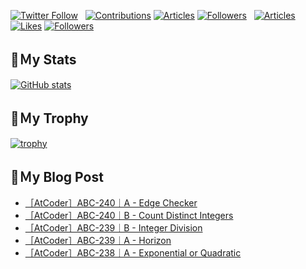[![Twitter Follow](https://img.shields.io/twitter/follow/hyperdb?label=twitter&logo=twitter&style=plastic)](https://twitter.com/hyperdb)
&nbsp;
[![Contributions](https://badgen.org/img/qiita/hyperdb/contributions?style=plastic)](https://qiita.com/hyperdb)
[![Articles](https://badgen.org/img/qiita/hyperdb/articles?style=plastic)](https://qiita.com/hyperdb)
[![Followers](https://badgen.org/img/qiita/hyperdb/followers?style=plastic)](https://qiita.com/hyperdb)
&nbsp;
[![Articles](https://badgen.org/img/zenn/hyperdb/articles)](https://zenn.dev/hyperdb)
[![Likes](https://badgen.org/img/zenn/hyperdb/likes?style=plastic)](https://zenn.dev/hyperdb)
[![Followers](https://badgen.org/img/zenn/hyperdb/followers?style=plastic)](https://zenn.dev/hyperdb)

## 🔖Ｍy Stats

[![GitHub stats](https://github-readme-stats-eight-theta.vercel.app/api?username=hyperdb&theme=radical&count_private=true&show_icons=true)](https://github.com/anuraghazra/github-readme-stats)

## 🔖Ｍy Trophy

[![trophy](https://github-profile-trophy.vercel.app/?username=hyperdb&theme=onedark)](https://github.com/ryo-ma/github-profile-trophy)

## 🔖Ｍy Blog Post

<!-- BLOG-POST-LIST:START -->
- [［AtCoder］ABC-240｜A - Edge Checker](https://zenn.dev/hyperdb/articles/ed0adbae811edc)
- [［AtCoder］ABC-240｜B - Count Distinct Integers](https://zenn.dev/hyperdb/articles/16fc207e8354ef)
- [［AtCoder］ABC-239｜B - Integer Division](https://zenn.dev/hyperdb/articles/6fc7e1b3a07a59)
- [［AtCoder］ABC-239｜A - Horizon](https://zenn.dev/hyperdb/articles/2264b43bfa53e7)
- [［AtCoder］ABC-238｜A - Exponential or Quadratic](https://zenn.dev/hyperdb/articles/d1439257f2538d)
<!-- BLOG-POST-LIST:END -->
